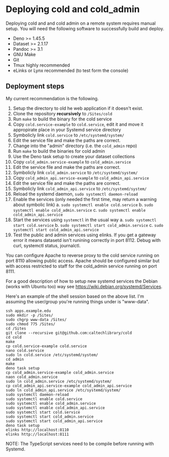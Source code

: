 
# Deploying **cold** and **cold_admin**

Deploying cold and and cold admin on a remote system requires manual setup.  You will need the following software to successfully build and deploy.

- Deno >= 1.45.5
- Dataset >= 2.1.17
- Pandoc >= 3.1
- GNU Make
- Git
- Tmux highly recommended
- eLinks or Lynx recommended (to test form the console)

## Deployment steps

My current recommendation is the following.

1. Setup the directory to old he web application if it doesn't exist.
2. Clone the repository **recursively** to `/Sites/cold`
3. Run `make` to build the binary for the cold service
5. Copy `cold.service-example` to `cold.service`, edit it and move it appropirate place in your Systemd service directory
6. Symbolicly link `cold.service` to `/etc/systemd/system/`
7. Edit the service file and make the paths are correct.
8. Change into the "admin" directory (i.e. the `cold_admin` repo)
9. Run `make` to build the binaries for cold admin
10. Use the Deno task setup to create your dataset collections
11. Copy `cold_admin.service-example` to `cold_admin.service`
12. Edit the service file and make the paths are correct.
13. Symbolicly link `cold_admin.service` to `/etc/systemd/system/`
14. Copy `cold_admin_api.service-example` to `cold_admin_api.service`
15. Edit the service file and make the paths are correct.
16. Symbolicly link `cold_admin_api.service` to `/etc/systemd/system/`
17. Reload the systemd daemon, `sudo systemctl daemon-reload`
18. Enable the services (only needed the first time, may return a warning about symbolic link)
    a. `sudo systemctl enable cold.service`
    b. `sudo systemctl enable cold_admin.service`
    c. `sudo systemctl enable cold_admin_api.service`
19. Start the services using `systemctl` in the usual way
    a. `sudo systemctl start cold.service`
    b. `sudo systemctl start cold_admin.service`
    c. `sudo systemctl start cold_admin_api.service`
20. Test the public and admin services using elinks. If you get a gateway error it means datasetd isn't runining correctly in port 8112. Debug with curl, systemctl status, journalctl.

You can configure Apache to reverse proxy to the cold service running on port 8110 allowing public access. Apache should
be configured similar but with access restricted to staff for the cold_admin service running on port 8111.

For a good description of how to setup new systemd services the Debian (works with Ubuntu too) way see <https://wiki.debian.org/systemd/Services>.

Here's an example of the shell session based on the above list. I'm assuming the user/group you're running things under is "www-data".

~~~shell
ssh apps.example.edu
sudo mkdir -p /Sites/
sudo chgrp www-data /Sites/
sudo chmod 775 /Sites/
cd /Sites
git clone --recursive git@github.com:caltechlibrary/cold
cd cold
make
cp cold.service-example cold.service
nano cold.service
sudo ln cold.service /etc/systemd/system/
cd admin
make
deno task setup
cp cold_admin.service-example cold_admin.service
naon cold_admin.service
sudo ln cold_admin.service /etc/systemd/system/
cp cold_admin_api.service-example cold_admin_api.service
sudo ln cold_admin_api.service /etc/systemd/system/
sudo systemctl daemon-reload
sudo systemctl enable cold.service
sudo systemctl enable cold_admin.service
sudo systemctl enable cold_admin_api.service
sudo systemctl start cold.service
sudo systemctl start cold_admin.service
sudo systemctl start cold_admin_api.service
deno task setup
elinks http://localhost:8110
elinks http://localhost:8111
~~~

NOTE: The TypeScript services need to be compile before running with Systemd.
